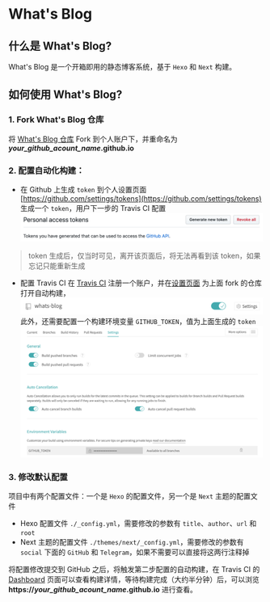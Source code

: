 # What's Blog

## 什么是 What's Blog?

What's Blog 是一个开箱即用的静态博客系统，基于 `Hexo` 和 `Next` 构建。

## 如何使用 What's Blog?

### 1. Fork What's Blog 仓库

将 [What's Blog 仓库](https://github.com/xinpingwang/whats-blog) Fork 到个人账户下，并重命名为 ***your_github_acount_name*.github.io**

### 2. 配置自动化构建：

- 在 Github 上生成 `token`
到个人设置页面 [https://github.com/settings/tokens](https://github.com/settings/tokens) 生成一个 `token`，用户下一步的 Travis CI 配置
![](./docs/imgs/gen_token.png)
> token 生成后，仅当时可见，离开该页面后，将无法再看到该 token，如果忘记只能重新生成

- 配置 Travis CI
在 [Travis CI](https://travis-ci.org/) 注册一个账户，并在[设置页面](https://travis-ci.org/account/repositories) 为上面 fork 的仓库打开自动构建，
![](./docs/imgs/enable_ci.png)
此外，还需要配置一个构建环境变量 `GITHUB_TOKEN`，值为上面生成的 `token`
![](./docs/imgs/gh_token_config.png)

### 3. 修改默认配置

项目中有两个配置文件：一个是 `Hexo` 的配置文件，另一个是 `Next` 主题的配置文件

- Hexo 配置文件 `./_config.yml`，需要修改的参数有 `title`、`author`、`url` 和 `root`
- Next 主题的配置文件 `./themes/next/_config.yml`，需要修改的参数有 `social` 下面的 `GitHub` 和 `Telegram`，如果不需要可以直接将这两行注释掉

将配置修改提交到 GitHub 之后，将触发第二步配置的自动构建，在 Travis CI 的 [Dashboard](https://travis-ci.org/dashboard) 页面可以查看构建详情，等待构建完成（大约半分钟）后，可以浏览 **https://*your_github_acount_name*.github.io** 进行查看。
